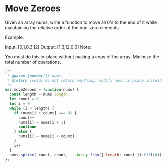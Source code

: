 # Move Zeroes

Given an array nums, write a function to move all 0's to the end of it while maintaining the relative order of the non-zero elements.

Example:

Input: [0,1,0,3,12]
Output: [1,3,12,0,0]
Note:

You must do this in-place without making a copy of the array.
Minimize the total number of operations.


```JavaScript
/**
 * @param {number[]} nums
 * @return {void} Do not return anything, modify nums in-place instead.
 */
var moveZeroes = function(nums) {
  const length = nums.length
  let count = 0
  let i = 0
  while (i < length) {
    if (nums[i + count] === 0) {
      count++
      nums[i] = nums[i + 1]
      continue
    } else {
      nums[i] = nums[i + count]
    }
    i++
  }
  nums.splice(-count, count, ...Array.from({ length: count }).fill(0))
};
```
